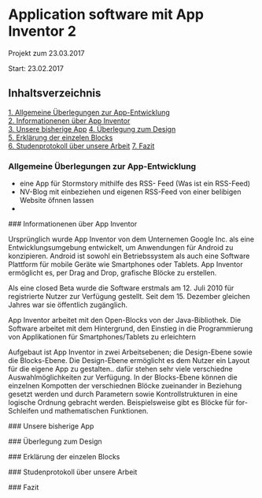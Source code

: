 # Application software mit App Inventor 2

Projekt zum 23.03.2017

Start: 23.02.2017


## Inhaltsverzeichnis

[1. Allgemeine Überlegungen zur App-Entwicklung](#1)  
[2. Informationenen über App Inventor](#2)  
[3. Unsere bisherige App](#3)
[4. Überlegung zum Design](#4)  
[5. Erklärung der einzelen Blocks](#5)  
[6. Studenprotokoll über unsere Arbeit](#6)
[7. Fazit](#7)


### <a name="1"></a> Allgemeine Überlegungen zur App-Entwicklung

- eine App für Stormstory mithilfe des RSS- Feed (Was ist ein RSS-Feed)
- NV-Blog mit einbeziehen und eigenen RSS-Feed von einer belibigen Website öfnnen lassen
-

###<a name="2"></a> Informationenen über App Inventor

Ursprünglich wurde App Inventor von dem Unternemen Google Inc. als eine Entwicklungsumgebung entwickelt, um Anwendungen für Android zu konzipieren. Android ist sowohl ein Betriebssystem als auch eine Software Plattform für mobile Geräte wie Smartphones oder Tablets. App Inventor ermöglicht es, per Drag and Drop, grafische Blöcke zu erstellen.

Als eine closed Beta wurde die Software erstmals am 12. Juli 2010 für registrierte Nutzer zur Verfügung gestellt. Seit dem 15. Dezember gleichen Jahres war sie öffentlich zugänglich. 

App Inventor arbeitet mit den Open-Blocks von der Java-Bibliothek. Die Software arbeitet mit dem Hintergrund, den Einstieg in die Programmierung von Applikationen für Smartphones/Tablets zu erleichtern 

Aufgebaut ist App Inventor in zwei Arbeitsebenen; die Design-Ebene sowie die Blocks-Ebene.
Die Design-Ebene ermöglicht es dem Nutzer ein Layout für die eigene App zu gestalten.. dafür stehen sehr viele verschiedne Auswahlmöglichkeiten zur Verfügung. In der Blocks-Ebene können die einzelnen Kompotten der verschiednen Blöcke zueinander in Beziehung gesetzt werden und durch Parametern sowie Kontrollstrukturen in eine logische Ordnung gebracht werden. Beispielsweise gibt es Blöcke für for-Schleifen und mathematischen Funktionen.

###<a name="3"></a> Unsere bisherige App


###<a name="4"></a> Überlegung zum Design


###<a name="5"></a> Erklärung der einzelen Blocks


###<a name="6"></a> Studenprotokoll über unsere Arbeit


###<a name="7"></a> Fazit
